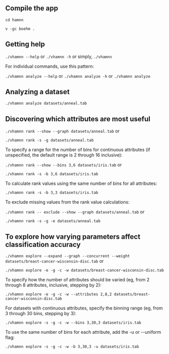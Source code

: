 ## Compile the app
`cd hamnn`

`v -gc boehm .`

## Getting help
`./vhamnn --help` or
`./vhamnn -h` or simply, 
`./vhamnn`

For individual commands, use this pattern:

`./vhamnn analyze --help` or `./vhamnn analyze -h` or `./vhamnn analyze`

## Analyzing a dataset
`./vhamnn analyze datasets/anneal.tab`

## Discovering which attributes are most useful
`./vhamnn rank --show --graph datasets/anneal.tab` or

`./vhamnn rank -s -g datasets/anneal.tab`

To specify a range for the number of bins for continuous attributes (if unspecified, the default range is 2 through 16 inclusive):

`./vhamnn rank --show --bins 3,6 datasets/iris.tab` or 

`./vhamnn rank -s -b 3,6 datasets/iris.tab`

To calculate rank values using the same number of bins for all attributes:

`./vhamnn rank -s -b 3,3 datasets/iris.tab`

To exclude missing values from the rank value calculations:

`./vhamnn rank -- exclude --show --graph datasets/anneal.tab` or 


`./vhamnn rank -s -g -e datasets/anneal.tab`

## To explore how varying parameters affect classification accuracy
`./vhamnn explore --expand --graph --concurrent --weight datasets/breast-cancer-wisconsin-disc.tab` or

`./vhamnn explore -e -g -c -w datasets/breast-cancer-wisconsin-disc.tab`

To specify how the number of attributes should be varied (eg, from 2 through 8 attributes, inclusive, stepping by 2):

`./vhamnn explore -e -g -c -w --attributes 2,8,2 datasets/breast-cancer-wisconsin-disc.tab`

For datasets with continuous attributes, specify the binning range (eg, from 3 through 30 bins, stepping by 3):

`./vhamnn explore -s -g -c -w --bins 3,30,3 datasets/iris.tab`

To use the same number of bins for each attribute, add the -u or --uniform flag:

`./vhamnn explore -s -g -c -w -b 3,30,3 -u datasets/iris.tab`
